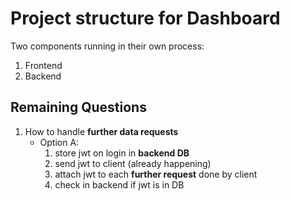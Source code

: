 # Project structure for Dashboard
Two components running in their own process:
1. Frontend
2. Backend
## Remaining Questions
1. How to handle **further data requests**
   - Option A: 
        1. store jwt on login in **backend DB**
        2. send jwt to client (already happening)
        3. attach jwt to each **further request** done by client
        4. check in backend if jwt is in DB
